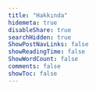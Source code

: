 ```yaml
---
title: "Hakkında"
hidemeta: true
disableShare: true
searchHidden: true
ShowPostNavLinks: false
showReadingTime: false
ShowWordCount: false
comments: false
showToc: false
---
```

